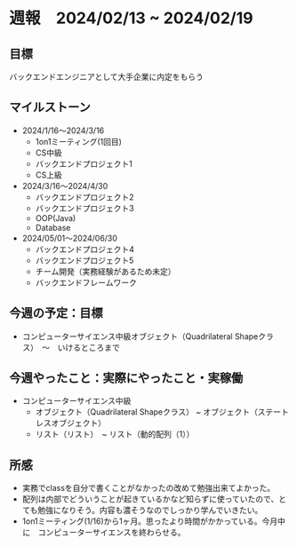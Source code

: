 
# 週報　2024/02/13 ~ 2024/02/19

## 目標
バックエンドエンジニアとして大手企業に内定をもらう

## マイルストーン
- 2024/1/16〜2024/3/16
    - 1on1ミーティング(1回目)
    - CS中級
    - バックエンドプロジェクト1
    - CS上級
- 2024/3/16〜2024/4/30
   - バックエンドプロジェクト2
   - バックエンドプロジェクト3
   - OOP(Java)
   - Database
- 2024/05/01〜2024/06/30
    - バックエンドプロジェクト4
    - バックエンドプロジェクト5
    - チーム開発（実務経験があるため未定）
    - バックエンドフレームワーク

## 今週の予定：目標
- コンピューターサイエンス中級オブジェクト（Quadrilateral Shapeクラス）　〜　いけるところまで

## 今週やったこと：実際にやったこと・実稼働
- コンピューターサイエンス中級
    - オブジェクト（Quadrilateral Shapeクラス） ~ オブジェクト（ステートレスオブジェクト）
    - リスト（リスト）　~ リスト（動的配列（1））

## 所感
  - 実務でclassを自分で書くことがなかったの改めて勉強出来てよかった。
  - 配列は内部でどういうことが起きているかなど知らずに使っていたので、とても勉強になりそう。内容も濃そうなのでしっかり学んでいきたい。
  - 1on1ミーティング(1/16)から1ヶ月。思ったより時間がかかっている。今月中に　コンピューターサイエンスを終わらせる。
